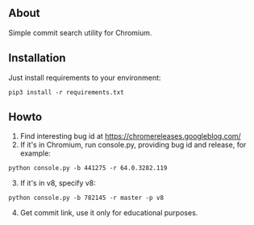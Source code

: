 ## About
Simple commit search utility for Chromium.

## Installation 
Just install requirements to your environment:
```
pip3 install -r requirements.txt 
```

## Howto
1. Find interesting bug id at https://chromereleases.googleblog.com/
2. If it's in Chromium, run console.py, providing bug id and release, for example:
```
python console.py -b 441275 -r 64.0.3282.119

```
3. If it's in v8, specify v8:
```
python console.py -b 782145 -r master -p v8
```
4. Get commit link, use it only for educational purposes.